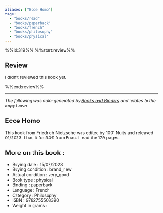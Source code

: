 ```yaml
---
aliases: ["Ecce Homo"] 
tags: 
  - "books/read" 
  - "books/paperback" 
  - "books/french"
  - "books/philosophy"
  - "books/physical"
---
```

%%id:319%%
%%start:review%%
## Review
I didn't reviewed this book yet. 

%%end:review%%

---
_The following was auto-generated by [Books and Binders](Books%20and%20Binders.md) and relates to the copy I own_
## Ecce Homo
This book from Friedrich Nietzsche was edited by 1001 Nuits and released 01/2023. I had it for 5.0€ from Fnac. I read the 179 pages.

## More on this book :
- Buying date : 15/02/2023
- Buying condition : brand_new
- Actual condition : very_good
- Book type : physical
- Binding : paperback
- Language : French
- Category : Philosophy
- ISBN : 9782755508390
- Weight in grams : 

